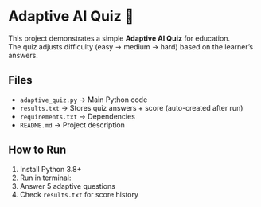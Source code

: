# Adaptive AI Quiz 🎯

This project demonstrates a simple **Adaptive AI Quiz** for education.  
The quiz adjusts difficulty (easy → medium → hard) based on the learner’s answers.

## Files
- `adaptive_quiz.py` → Main Python code
- `results.txt` → Stores quiz answers + score (auto-created after run)
- `requirements.txt` → Dependencies
- `README.md` → Project description

## How to Run
1. Install Python 3.8+
2. Run in terminal:
3. Answer 5 adaptive questions
4. Check `results.txt` for score history
